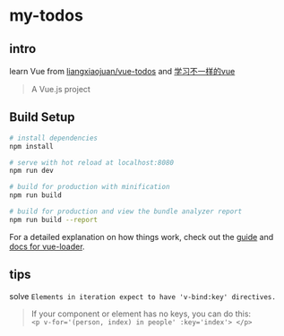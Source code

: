 # my-todos

## intro
learn Vue from [liangxiaojuan/vue-todos](https://github.com/liangxiaojuan/vue-todos) and [学习不一样的vue](http://yangyi1024.com/2017/05/27/%E5%92%8C%E6%88%91%E4%B8%80%E8%B5%B7%E5%AD%A6vue%E5%90%A7/)

> A Vue.js project

## Build Setup

``` bash
# install dependencies
npm install

# serve with hot reload at localhost:8080
npm run dev

# build for production with minification
npm run build

# build for production and view the bundle analyzer report
npm run build --report
```

For a detailed explanation on how things work, check out the [guide](http://vuejs-templates.github.io/webpack/) and [docs for vue-loader](http://vuejs.github.io/vue-loader).


## tips
solve `Elements in iteration expect to have 'v-bind:key' directives.`

> If your component or element has no keys, you can do this:<br>
> `<p v-for='(person, index) in people' :key='index'> </p>`
